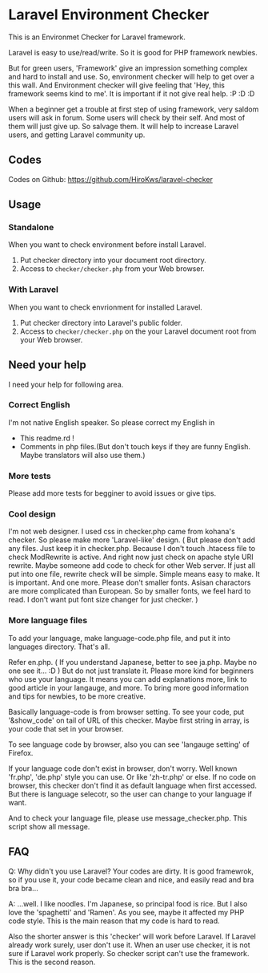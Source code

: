 Laravel Environment Checker
===========================

This is an Environmet Checker for Laravel framework.

Laravel is easy to use/read/write. So it is good for PHP framework newbies.

But for green users, 'Framework' give an impression something complex and hard to install and use. So, environment checker will help to get over a this wall. And Environment checker will give feeling that 'Hey, this framework seems kind to me'. It is important if it not give real help. :P :D :D

When a beginner get a trouble at first step of using framework, very saldom users will ask in forum. Some users will check by their self. And most of them will just give up. So salvage them. It will help to increase Laravel users, and getting Laravel community up.

## Codes

Codes on Github: <https://github.com/HiroKws/laravel-checker>

## Usage

### Standalone

When you want to check environment before install Laravel.

1. Put checker directory into your document root directory.
2. Access to `checker/checker.php` from your Web browser.

### With Laravel

When you want to check envrionment for installed Laravel.

1. Put checker directory into Laravel's public folder.
2. Access to  `checker/checker.php` on the your Laravel document root from your Web browser.

## Need your help

I need your help for following area.

### Correct English

I'm not native English speaker. So please correct my English in

* This readme.rd !
* Comments in php files.(But don't touch keys if they are funny English. Maybe translators will also use them.)

### More tests

Please add more tests for begginer to avoid issues or give tips.

### Cool design

I'm not web designer. I used css in checker.php came from kohana's checker. So please make more 'Laravel-like' design. ( But please don't add any files. Just keep it in checker.php. Because I don't touch .htacess file to check ModRewrite is active. And right now just check on apache style URI rewrite. Maybe someone add code to check for other Web server. If just all put into one file, rewrite check will be simple. Simple means easy to make. It is important. And one more. Please don't smaller fonts. Asisan charactors are more complicated than European. So by smaller fonts, we feel hard to read. I don't want put font size changer for just checker. )

### More language files

To add your language, make language-code.php file, and put it into languages directory. That's all.

Refer en.php. ( If you understand Japanese, better to see ja.php. Maybe no one see it... :D ) But do not just translate it. Please more kind for beginners who use your language. It means you can add explanations more, link to good article in your langauge, and more. To bring more good information and tips for newbies, to be more creative.

Basically language-code is from browser setting. To see your code, put '&show_code' on tail of URL of this checker. Maybe first string in array, is your code that set in your browser.

To see language code by browser, also you can see 'langauge setting' of Firefox.

If your language code don't exist in browser, don't worry. Well known 'fr.php', 'de.php' style you can use. Or like 'zh-tr.php' or else. If no code on browser, this checker don't find it as default language when first accessed. But there is language selecotr, so the user can change to your language if want.

And to check your language file, please use message_checker.php. This script show all message.

## FAQ

Q: Why didn't you use Laravel? Your codes are dirty. It is good framewrok, so if you use it, your code became clean and nice, and easily read and bra bra bra...

A: ...well. I like noodles. I'm Japanese, so principal food is rice. But I also love the 'spaghetti' and 'Ramen'. As you see, maybe it affected my PHP code style. This is the main reason that my code is hard to read.

Also the shorter answer is this 'checker' will work before Laravel.
If Laravel already work surely, user don't use it. When an user use checker, it is not sure if Laravel work properly. So checker script can't use the framework. This is the second reason.